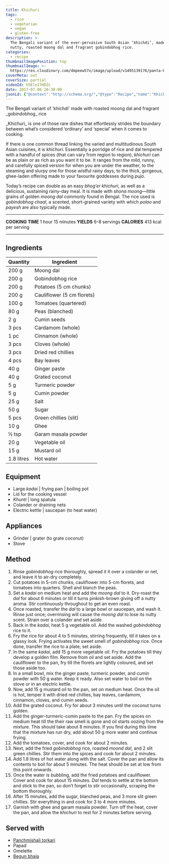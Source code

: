```yaml
---
title: Khichuri
tags:
  - rice
  - vegetarian
  - vegan
  - gluten-free
description: >-
  The Bengali variant of the ever-pervasive South Asian ‘khichdi’, made with
  nutty, roasted moong dal and fragrant gobindobhog rice.
categories:
  - recipe
thumbnailImagePosition: top
thumbnailImage: >-
  https://res.cloudinary.com/dmpeew57x/image/upload/v1495139176/panta-bhaat-website-thumbnail-_jlcqgn.jpg
coverMeta: out
coverSize: partial
videoId: h5EloI7HDZc
date: 2017-07-06 20:30:00
jsonLd: {"@context":"http://schema.org/","@type":"Recipe","name":"Khichuri","author":"Bong Eats","image":"https://res.cloudinary.com/dmpeew57x/image/upload/v1499391762/khichuri_ah4gtb.jpg","description":"The Bengali variant of the ever-pervasive South Asian ‘khichdi’, made with nutty, roasted moong dal and fragrant gobindobhog rice.","prepTime":"PT15M","totalTime":"PT75M","recipeYield":"8","recipeIngredient":["200 g Moong dal","200 g Gobindobhog rice","200 g Potatoes (5 cm chunks)","200 g Cauliflower (5 cm florets)","100 g Tomatoes (quartered)","80 g Peas (blanched)","2 g Cumin seeds","3 pcs Cardamom (whole)","1 pc Cinnamon (whole)","3 pcs Cloves (whole)","3 pcs Dried red chillies","4 pcs Bay leaves","40 g Ginger paste","40 g Grated coconut","5 g Turmeric powder","5 g Cumin powder","25 g Salt","50 g Sugar","5 pcs Green chillies (slit)","10 g Ghee","½ tsp Garam masala powder","20 g Vegetable oil","15 g Mustard oil","1.8 litres Hot water"],"recipeInstructions":["1. Rinse gobindobhog rice thoroughly, spread it it over a colander or net, and leave it to air-dry completely.","2. Cut potatoes in 5-cm chunks, cauliflower into 5-cm florets, and tomatoes into quarters. Shell and blanch the peas.","3. Set a kadai on medium heat and add the moong dal to it. Dry-roast the dal for about 6 minutes or till the dal turns pinkish-brown giving off a nutty aroma. Stir continuously throughout to get an even roast.","4. Once roasted, transfer the dal to a large bowl or saucepan, and wash it. Rinse just once; overrinsing will cause the moong dal to lose its nutty scent. Strain over a colander and set aside.","5. Back in the kadai, heat 5 g vegetable oil. Add the washed gobindobhog rice to it.","6. Fry the rice for about 4 to 5 minutes, stirring frequently, till it takes on a glassy look. Frying activates the sweet smell of gobindobhog rice. Once done, transfer the rice to a plate; set aside.","7. In the same kadai, add 15 g more vegetable oil. Fry the potatoes till they develop a golden film. Remove from oil and set aside. Add the cauliflower to the pan, fry till the florets are lightly coloured, and set those aside too.","8. In a small bowl, mix the ginger paste, turmeric powder, and cumin powder with 50 g water. Keep it ready. Also set water to boil on the stove or in an electric kettle.","9. Now, add 15 g mustard oil to the pan, set on medium heat. Once the oil is hot, temper it with dried red chillies, bay leaves, cardamom, cinnamon, cloves, and cumin seeds.","10. Add the grated coconut. Fry for about 3 minutes until the coconut turns golden.","11. Add the ginger-turmeric-cumin paste to the pan. Fry the spices on medium heat till the their raw smell is gone and oil starts oozing from the mixture. This should take about 8 minutes. If you find during this time that the mixture has run dry, add about 50 g more water and continue frying.","12. Ad the tomatoes, cover, and cook for about 2 minutes.","13. Next, add the fried gobindobhog rice, roasted moond dal, and 2 slit green chillies. Stir them into the spices and cook for about 2 minutes.","14. Add 1.8 litres of hot water along with the salt. Cover the pan and allow its contents to boil for about 5 minutes. The heat should be set at low from this point onwards.","15. Once the water is bubbling, add the fried potatoes and cauliflower. Cover and cook for about 15 minutes. Dal tends to settle at the bottom and stick to the pan, so don’t forget to stir occasionally, scraping the bottom thoroughly.","16. After 15 minutes, add the sugar, blanched peas, and 3 more slit green chillies. Stir everything in and cook for 3 to 4 more minutes.","17. Garnish with ghee and garam masala powder. Turn off the heat, cover the pan, and allow the khichuri to rest for 2 minutes before serving."]}
---
```




<p class="post-byline">The Bengali variant of ‘khichdi’ made with roasted moong dal and fragrant _gobindobhog_ rice</p>

<p class="post-intro">_Khichuri_ is one of those rare dishes that effortlessly strides the boundary between what’s considered ‘ordinary’ and ‘special’ when it comes to cooking.</p>

<!-- more -->
<span class="dropcap">I</span>f there is one common thread linking the varied and multitudinous South Asian cuisines, it is _khichuri_. Essentially a porridge of rice and dal tempered with a handful of spices (that can vary from region to region), _khichuri_ can be as plain or as rich as you want it to be. It ranges from the mild, runny, and carefully spiced version for when you are under the weather, to the steaming and slurpy one for those wistful rainy days, to the thick, gorgeous, ghee-laden offering made to your favourite goddesses during _pujo_. 

Today’s recipe can double as an easy _bhog’er khichuri_, as well as a delicious, sustaining rainy-day meal. It is made with _shona moong_—little grains of golden _moong dal_ commonly found in Bengal. The rice used is _gobindobhog chaal_, a scented, short-grained variety with which _polao_ and _payesh_ are also typically made. 


***

**COOKING TIME** 1 hour 15 minutes
**YIELDS** 6-8 servings
**CALORIES** 413 kcal per serving
***
## Ingredients
|   Quantity | Ingredient                 |
|------------|----------------------------|
|      200 g | Moong dal                  |
|      200 g | Gobindobhog rice           |
|      200 g | Potatoes (5 cm chunks)     |
|      200 g | Cauliflower (5 cm florets) |
|      100 g | Tomatoes (quartered)       |
|       80 g | Peas (blanched)            |
|        2 g | Cumin seeds                |
|      3 pcs | Cardamom (whole)           |
|       1 pc | Cinnamon (whole)           |
|      3 pcs | Cloves (whole)             |
|      3 pcs | Dried red chillies         |
|      4 pcs | Bay leaves                 |
|       40 g | Ginger paste               |
|       40 g | Grated coconut             |
|        5 g | Turmeric powder            |
|        5 g | Cumin powder               |
|       25 g | Salt                       |
|       50 g | Sugar                      |
|      5 pcs | Green chillies (slit)      |
|       10 g | Ghee                       |
|      ½ tsp | Garam masala powder        |
|       20 g | Vegetable oil              |
|       15 g | Mustard oil                |
| 1.8 litres | Hot water                  |


## Equipment
- Large _kadai_ | frying pan | boiling pot
- Lid for the cooking vessel
- _Khunti_ | long spatula
- Colander or draining nets
- Electric kettle | saucepan (to heat water)

## Appliances
- Grinder | grater (to grate coconut)
- Stove

## Method
1. Rinse _gobindobhog_ rice thoroughly, spread it it over a colander or net, and leave it to air-dry completely.
2. Cut potatoes in 5-cm chunks, cauliflower into 5-cm florets, and tomatoes into quarters. Shell and blanch the peas.
3. Set a _kadai_ on medium heat and add the _moong dal_ to it. Dry-roast the _dal_ for about 6 minutes or till it turns pinkish-brown giving off a nutty aroma. Stir continuously throughout to get an even roast.
4. Once roasted, transfer the _dal_ to a large bowl or saucepan, and wash it. Rinse just once; overrinsing will cause the _moong dal_ to lose its nutty scent. Strain over a colander and set aside.
5. Back in the _kadai_, heat 5 g vegetable oil. Add the washed _gobindobhog_ rice to it.
6. Fry the rice for about 4 to 5 minutes, stirring frequently, till it takes on a glassy look. Frying activates the sweet smell of _gobindobhog_ rice. Once done, transfer the rice to a plate; set aside.
7. In the same _kadai_, add 15 g more vegetable oil. Fry the potatoes till they develop a golden film. Remove from oil and set aside. Add the cauliflower to the pan, fry till the florets are lightly coloured, and set those aside too.
8. In a small bowl, mix the ginger paste, turmeric powder, and cumin powder with 50 g water. Keep it ready. Also set water to boil on the stove or in an electric kettle.
9. Now, add 15 g mustard oil to the pan, set on medium heat. Once the oil is hot, temper it with dried red chillies, bay leaves, cardamom, cinnamon, cloves, and cumin seeds. 
10. Add the grated coconut. Fry for about 3 minutes until the coconut turns golden.
11. Add the ginger-turmeric-cumin paste to the pan. Fry the spices on medium heat till the their raw smell is gone and oil starts oozing from the mixture. This should take about 8 minutes. If you find during this time that the mixture has run dry, add about 50 g more water and continue frying.
12. Add the tomatoes, cover, and cook for about 2 minutes. 
13. Next, add the fried _gobindobhog_ rice, roasted _moond dal_, and 2 slit green chillies. Stir them into the spices and cook for about 2 minutes.
14. Add 1.8 litres of hot water along with the salt. Cover the pan and allow its contents to boil for about 5 minutes. The heat should be set at low from this point onwards.
15. Once the water is bubbling, add the fried potatoes and cauliflower. Cover and cook for about 15 minutes. _Dal_ tends to settle at the bottom and stick to the pan, so don’t forget to stir occasionally, scraping the bottom thoroughly. 
16. After 15 minutes, add the sugar, blanched peas, and 3 more slit green chillies. Stir everything in and cook for 3 to 4 more minutes.
17. Garnish with ghee and garam masala powder. Turn off the heat, cover the pan, and allow the _khichuri_ to rest for 2 minutes before serving.



## Served with
- [Panchmishali torkari](/recipe/panchmishali-torkari/)
- Papad
- Omelette
- [Begun bhaja](/recipe/begun-bhaja/)
